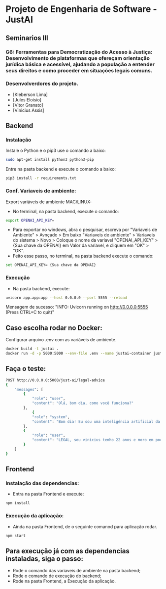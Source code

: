 # Projeto de Engenharia de Software - JustAI
## Seminarios III
### G6: Ferramentas para Democratização do Acesso à Justiça: Desenvolvimento de plataformas que ofereçam orientação jurídica básica e acessível, ajudando a população a entender seus direitos e como proceder em situações legais comuns.

### Desenvolverdores do projeto.
- [Kleberson Lima]
- [Jules Eloisio]
- [Vitor Granato]
- [Vinicius Assis]


## Backend

### Instalação

Instale o Python e o pip3 use o comando a baixo:  
```bash
sudo apt-get install python3 python3-pip
```

Entre na pasta backend e execute o comando a baixo: 

```bash
pip3 install -r requirements.txt
```
### Conf. Variaveis de ambiente:
Export variáveis de ambiente MAC/LINUX: 
- No terminal, na pasta backend, execute o comando:
```bash
export OPENAI_API_KEY=

```

- Para exportar no windows, abra o pesquisar, escreva por "Variaveis de Ambiente" > Avnçado > Em baixo "Variaveis de ambiente" > Variaveis do sistema > Novo > Coloque o nome da variavel "OPENAI_API_KEY" > {Sua chave da OPENAI} em Valor da variavel, e cliquem em "OK" > "OK".
- Feito esse passo, no terminal, na pasta backend execute o comando:
```bash
set OPENAI_API_KEY= {Sua chave da OPENAI}

```

### Execução
- Na pasta backend, execute:
  
```bash 
uvicorn app.app:app --host 0.0.0.0 --port 5555 --reload
```
Mensagem de sucesso: "INFO: Uvicorn running on http://0.0.0.0:5555 (Press CTRL+C to quit)"

## Caso escolha rodar no Docker:  
Configurar arquivo .env com as variáveis de ambiente.

```bash
docker build -t justai .
docker run -d -p 5000:5000 --env-file .env --name justai-container justai
```

## Faça o teste: 
```bash
POST http://0.0.0.0:5000/just-ai/legal-advice
{
	"messages": [
		{
			"role": "user",
			"content": "Olá, bom dia, como você funciona?"
		},
			{
			"role": "system",
			"content": "Bom dia! Eu sou uma inteligência artificial da empresa JustAI, disponível para auxiliar com dúvidas jurídicas. Posso ajudar a esclarecer questões sobre diversos temas do direito e orientar sobre os próximos passos a serem tomados. Para começar, poderia me informar seu nome, idade e cidade? Assim, posso personalizar melhor a orientação para sua situação."
		},
		{
			"role": "user",
			"content": "LEGAL, sou vinicius tenho 22 anos e moro em poços de caldas"
		}
	]
}
```

## Frontend

### Instalação das dependencias: 
- Entra na pasta Frontend e execute:
```bash
npm install
```

### Execução da aplicação: 
- Ainda na pasta Frontend, de o seguinte comanod para aplicação rodar.
  
```bash
npm start
```

## Para execução já com as dependencias instaladas, siga o passo:

- Rode o comando das variaveis de ambiente na pasta backend;
- Rode o comando de execução do backend;
- Rode na pasta Frontend, a Execução da aplicação.


